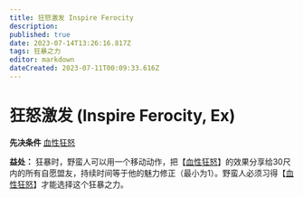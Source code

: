```yaml
---
title: 狂怒激发 Inspire Ferocity
description: 
published: true
date: 2023-07-14T13:26:16.817Z
tags: 狂暴之力
editor: markdown
dateCreated: 2023-07-11T00:09:33.616Z
---
```


# 狂怒激发 (Inspire Ferocity, Ex)

**先决条件** [血性狂怒](/狂暴之力/血性狂怒)

**益处：** 狂暴时，野蛮人可以用一个移动动作，把【[血性狂怒](/狂暴之力/血性狂怒)】的效果分享给30尺内的所有自愿盟友，持续时间等于他的魅力修正（最小为1）。野蛮人必须习得【[血性狂怒](/狂暴之力/血性狂怒)】才能选择这个狂暴之力。
